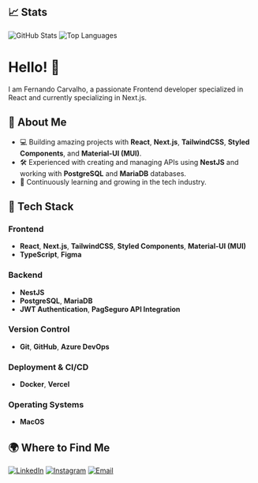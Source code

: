 ## 📈 Stats
![GitHub Stats](https://github-readme-stats.vercel.app/api?username=FernandoLCarvalho&show_icons=true&theme=radical)
![Top Languages](https://github-readme-stats.vercel.app/api/top-langs/?username=FernandoLCarvalho&layout=compact&theme=radical)

# Hello! 👋
I am Fernando Carvalho, a passionate Frontend developer specialized in React and currently specializing in Next.js.

## 🌟 About Me
- 💻 Building amazing projects with **React**, **Next.js**, **TailwindCSS**, **Styled Components**, and **Material-UI (MUI)**.
- 🛠 Experienced with creating and managing APIs using **NestJS** and working with **PostgreSQL** and **MariaDB** databases.
- 🚀 Continuously learning and growing in the tech industry.

## 🧰 Tech Stack

### **Frontend**
- **React**, **Next.js**, **TailwindCSS**, **Styled Components**, **Material-UI (MUI)**
- **TypeScript**, **Figma**

### **Backend**
- **NestJS**
- **PostgreSQL**, **MariaDB**
- **JWT Authentication**, **PagSeguro API Integration**

### **Version Control**
- **Git**, **GitHub**, **Azure DevOps**

### **Deployment & CI/CD**
- **Docker**, **Vercel**

### **Operating Systems**
- **MacOS**

## 🌍 Where to Find Me
[![LinkedIn](https://img.shields.io/badge/-LinkedIn-blue?logo=linkedin&logoColor=white)](https://linkedin.com/in/seu-perfil)
[![Instagram](https://img.shields.io/badge/-Instagram-E4405F?logo=instagram&logoColor=white)](https://www.instagram.com/fernandolcarvalho/)
[![Email](https://img.shields.io/badge/-Email-D14836?logo=gmail&logoColor=white)](mailto:nando_carvalhoo@hotmail.com)
